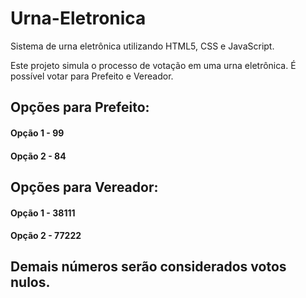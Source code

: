 # Urna-Eletronica
Sistema de urna eletrônica utilizando HTML5, CSS e JavaScript.

Este projeto simula o processo de votação em uma urna eletrônica. É possível votar para Prefeito e Vereador.

## Opções para Prefeito:
<h4>Opção 1 - 99</h2>
<h4>Opção 2 - 84</h2>

## Opções para Vereador:
<h4>Opção 1 - 38111</h2>
<h4>Opção 2 - 77222</h2>

## Demais números serão considerados votos nulos.
